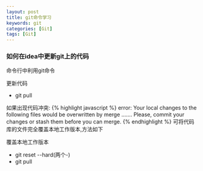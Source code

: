 ```yaml
---
layout: post
title: git命令学习
keywords: git
categories: [Git]
tags: [Git]
---
```

### 如何在idea中更新git上的代码

命令行中利用git命令

更新代码

* git pull

如果出现代码冲突:
{% highlight javascript %}
error: Your local changes to the following files would be overwritten by merge
        .......
Please, commit your changes or stash them before you can merge.
{% endhighlight %}
可将代码库的文件完全覆盖本地工作版本,方法如下

覆盖本地工作版本

* git reset --hard(两个-)
* git pull
